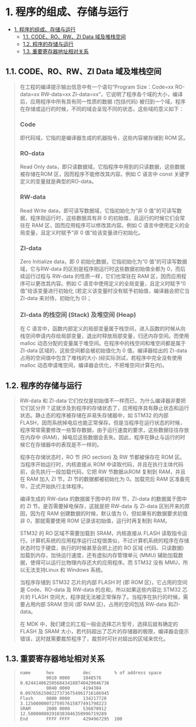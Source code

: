 # 1. 程序的组成、存储与运行

- [1. 程序的组成、存储与运行](#1-程序的组成存储与运行)
  - [1.1. CODE、RO、RW、ZI Data 域及堆栈空间](#11-coderorwzi-data-域及堆栈空间)
  - [1.2. 程序的存储与运行](#12-程序的存储与运行)
  - [1.3. 重要寄存器地址相对关系](#13-重要寄存器地址相对关系)

## 1.1. CODE、RO、RW、ZI Data 域及堆栈空间

> 在工程的编译提示输出信息中有一个语句“Program Size：Code=xx RO-data=xx RW-data=xx ZI-data=xx”，它说明了程序各个域的大小，编译后，应用程序中所有具有同一性质的数据 (包括代码) 被归到一个域，程序在存储或运行的时候，不同的域会呈现不同的状态，这些域的意义如下：
>
> ### Code
>
> 即代码域，它指的是编译器生成的机器指令，这些内容被存储到 ROM 区。
>
> ### RO-data
>
> Read Only data，即只读数据域，它指程序中用到的只读数据，这些数据被存储在ROM 区，因而程序不能修改其内容。例如 C 语言中 const 关键字定义的变量就是典型的RO-data。
>
> ### RW-data
>
> Read Write data，即可读写数据域，它指初始化为“非 0 值”的可读写数据，程序刚运行时，这些数据具有非 0 的初始值，且运行的时候它们会常驻在 RAM 区，因而应用程序可以修改其内容。例如 C 语言中使用定义的全局变量，且定义时赋予“非 0 值”给该变量进行初始化。
>
> ### ZI-data
>
> Zero Initialize data，即 0 初始化数据，它指初始化为“0 值”的可读写数据域，它与RW-data 的区别是程序刚运行时这些数据初始值全都为 0，而后续运行过程与 RW-data 的性质一样，它们也常驻在 RAM 区，因而应用程序可以更改其内容。例如 C 语言中使用定义的全局变量，且定义时赋予“0 值”给该变量进行初始化 (若定义该变量时没有赋予初始值，编译器会把它当 ZI-data 来对待，初始化为 0)；
>
> ### ZI-data 的栈空间 (Stack) 及堆空间 (Heap)
>
> 在 C 语言中，函数内部定义的局部变量属于栈空间，进入函数的时候从向栈空间申请内存给局部变量，退出时释放局部变量，归还内存空间。而使用 malloc 动态分配的变量属于堆空间。在程序中的栈空间和堆空间都是属于ZI-data 区域的，这些空间都会被初始值化为 0 值。编译器给出的 ZI-data 占用的空间值中包含了堆栈的大小 (经实际测试，若程序中完全没有使用 malloc 动态申请堆空间，编译器会优化，不把堆空间计算在内)。

## 1.2. 程序的存储与运行

> RW-data 和 ZI-data 它们仅仅是初始值不一样而已，为什么编译器非要把它们区分开？这就涉及到程序的存储状态了，应用程序具有静止状态和运行状态。静止态的程序被存储在非易失存储器中，如 STM32 的内部 FLASH，因而系统掉电后也能正常保存。但是当程序在运行状态的时候，程序常常需要修改一些暂存数据，由于运行速度的要求，这些数据往往存放在内存中 (RAM)，掉电后这些数据会丢失。因此，程序在静止与运行的时候它在存储器中的表现是不一样的。
>
> 程序在存储状态时，RO 节 (RO section) 及 RW 节都被保存在 ROM 区。当程序开始运行时，内核直接从 ROM 中读取代码，并且在执行主体代码前，会先执行一段加载代码，它把 RW 节数据从ROM 复制到 RAM，并且在 RAM 加入 ZI 节，ZI 节的数据都被初始化为 0。加载完后 RAM 区准备完毕，正式开始执行主体程序。
>
> 编译生成的 RW-data 的数据属于图中的 RW 节，ZI-data 的数据属于图中的 ZI 节。是否需要掉电保存，这就是把 RW-data 与 ZI-data 区别开来的原因，因为在 RAM 创建数据的时候，默认值为 0，但如果有的数据要求初值非 0，那就需要使用 ROM 记录该初始值，运行时再复制到 RAM。
>
> STM32 的 RO 区域不需要加载到 SRAM，内核直接从 FLASH 读取指令运行。计算机系统的应用程序运行过程很类似，不过计算机系统的程序在存储状态时位于硬盘，执行的时候甚至会把上述的 RO 区域 (代码、只读数据) 加载到内存，加快运行速度，还有虚拟内存管理单元 (MMU) 辅助加载数据，使得可以运行比物理内存还大的应用程序。而 STM32 没有 MMU，所以无法支持Linux 和 Windows 系统。
>
> 当程序存储到 STM32 芯片的内部 FLASH 时 (即 ROM 区)，它占用的空间是 Code、RO-data 及 RW-data 的总和，所以如果这些内容比 STM32 芯片的 FLASH 空间大，程序就无法被正常保存了。当程序在执行的时候，需要占用内部 SRAM 空间 (即 RAM 区)，占用的空间包括 RW-data 和ZI-data。
>
> 在 MDK 中，我们建立的工程一般会选择芯片型号，选择后就有确定的 FLASH 及 SRAM 大小，若代码超出了芯片的存储器的极限，编译器会提示错误，这时就需要裁剪程序了，裁剪时可针对超出的区域来优化。

## 1.3. 重要寄存器地址相对关系
>
> ```text
> name      hex           dec         % of address space
>           0010 0000     1048576     0.02441406250568434188740429046736
>           0040 0000     4194304     0.09765625002273736754961716186945
> Flash     0800 0000     134217728   3.1250000007275957615877491798223
> SRAM      2000 0000     536870912   12.500000002910383046350996719289
> End       FFFF FFFF     4294967295  100
> ```
>